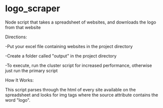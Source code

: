 # logo_scraper
Node script that takes a spreadsheet of websites, and downloads the logo from that website


Directions:
 
-Put your excel file containing websites in the project directory

-Create a folder called "output" in the project directory

-To execute, run the cluster script for increased performance, otherwise just run the primary script


How It Works:
 
This script parses through the html of every site available on the spreadsheet and looks for img tags where the source attribute contains the word "logo".
